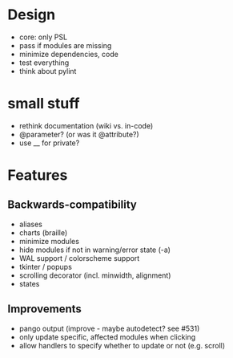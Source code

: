 # Design
- core: only PSL
- pass if modules are missing
- minimize dependencies, code
- test everything
- think about pylint

# small stuff
- rethink documentation (wiki vs. in-code)
- @parameter? (or was it @attribute?)
- use __ for private?

# Features

## Backwards-compatibility
- aliases
- charts (braille)
- minimize modules
- hide modules if not in warning/error state (-a)
- WAL support / colorscheme support
- tkinter / popups
- scrolling decorator (incl. minwidth, alignment)
- states

## Improvements
- pango output (improve - maybe autodetect? see #531)
- only update specific, affected modules when clicking
- allow handlers to specify whether to update or not (e.g. scroll)
